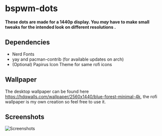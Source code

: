 # bspwm-dots
**These dots are made for a 1440p display. You *may* have to make small tweaks for the intended look on different resolutions .**

## Dependencies
- Nerd Fonts
- yay and pacman-contrib (for available updates on arch)
- (Optional) Papirus Icon Theme for same rofi icons

## Wallpaper
The desktop wallpaper can be found here https://hdqwalls.com/wallpaper/2560x1440/blue-forest-minimal-4k,
the rofi wallpaper is my own creation so feel free to use it.

## Screenshots
![Screenshots](https://github.com/sayoohnara/bspwm-dots/blob/main/screenshots/rice3.png)
